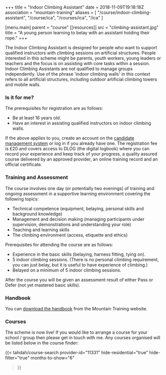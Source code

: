 +++
title = "Indoor Climbing Assistant"
date = 2018-11-09T19:18:18Z
association = "mountain-training"
aliases = [
  "/course/indoor-climbing-assistant",
  "/course/ica",
  "/courses/ica",
  "/ica"
]

[menu.main]
  parent = "course"
[[resources]]
  src = "climbing-assistant.jpg"
  title = "A young person learning to belay with an assistant holding their rope."
+++

The Indoor Climbing Assistant is designed for people who want to support qualified instructors with climbing sessions on artificial structures. People interested in this scheme might be parents, youth workers, young leaders or teachers and the focus is on assisting with core tasks within a session. Indoor Climbing Assistants are not qualified to manage groups independently. Use of the phrase 'indoor climbing walls' in this context refers to all artificial structures, including outdoor artificial climbing towers and mobile walls.

### Is it for me?

The prerequisites for registration are as follows:

* Be at least 16 years old.
* Have an interest in assisting qualified instructors on indoor climbing walls.

If the above applies to you, create an account on the [candidate management system][mt-cms] or log in if you already have one. The registration fee is £20 and covers access to DLOG (the digital logbook) where you can record your experience and keep track of your progress, a quality assured course delivered by an approved provider, an online training record and an official certificate.

### Training and Assessment

The course involves one day (or potentially two evenings) of training and ongoing assessment in a supportive learning environment covering the following topics:

* Technical competence (equipment, belaying, personal skills and background knowledge)
* Management and decision making (managing participants under supervision, demonstrations and understanding your role)
* Teaching and learning skills
* The climbing environment (access, etiquette and ethics)

Prerequisites for attending the course are as follows:

* Experience in the basic skills (belaying, harness fitting, tying on).
* 5 indoor climbing sessions. (There is no personal climbing requirement, you can just belay, but it is useful to have experience of climbing.)
* Belayed on a minimum of 5 indoor climbing sessions.

After the course you will be given an assessment result of either Pass or Defer (not yet mastered basic skills).

### Handbook

You can [download the handbook][ica-handbook] from the Mountain Training website.

### Courses

The scheme is now live!  If you would like to arrange a course for your school / group then please get in touch with me.  Any courses organised will be listed below in the course finder:

{{< tahdah/course-search
  provider-id="11331"
  hide-residential="true"
  hide-filter="true"
  months-to-show="6"
>}}

[mt-cms]: https://mt.tahdah.me/
[ica-handbook]: http://www.mountain-training.org/download.aspx?f=1442